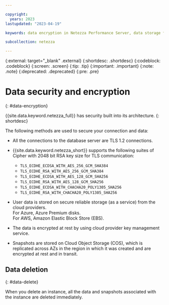 ```yaml
---

copyright:
  years: 2023
lastupdated: "2023-04-19"

keywords: data encryption in Netezza Performance Server, data storage for Netezza Performance Server, personal data in Netezza Performance Server, data deletion for Netezza Performance Server, data in Netezza Performance Server, data security in Netezza Performance Server

subcollection: netezza

---
```


{:external: target="_blank" .external}
{:shortdesc: .shortdesc}
{:codeblock: .codeblock}
{:screen: .screen}
{:tip: .tip}
{:important: .important}
{:note: .note}
{:deprecated: .deprecated}
{:pre: .pre}

# Data security and encryption
{: #data-encryption}

{{site.data.keyword.netezza_full}} has security built into its architecture.
{: shortdesc}

The following methods are used to secure your connection and data:

- All the connections to the database server are TLS 1.2 connections.
- {{site.data.keyword.netezza_short}} supports the following suites of Cipher with 2048 bit RSA key size for TLS communication:
  
  -  `TLS_ECDHE_ECDSA_WITH_AES_256_GCM_SHA384`
  -  `TLS_ECDHE_RSA_WITH_AES_256_GCM_SHA384`
  -  `TLS_ECDHE_ECDSA_WITH_AES_128_GCM_SHA256`
  -  `TLS_ECDHE_RSA_WITH_AES_128_GCM_SHA256`
  -  `TLS_ECDHE_ECDSA_WITH_CHACHA20_POLY1305_SHA256`
  -  `TLS_ECDHE_RSA_WITH_CHACHA20_POLY1305_SHA256`

- User data is stored on secure reliable storage (as a service) from the cloud providers.  
  For Azure, Azure Premium disks.  
  For AWS, Amazon Elastic Block Store (EBS).  

- The data is encrypted at rest by using cloud provider key management service.
- Snapshots are stored on Cloud Object Storage (COS), which is replicated across AZs in the region in which it was created and are encrypted at rest and in transit.

## Data deletion
{: #data-delete}

When you delete an instance, all the data and snapshots associated with the instance are deleted immediately. 

